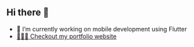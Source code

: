 ## Hi there 👋
- 🔭 I’m currently working on mobile development using Flutter
- [👨🏾‍💻 Checkout my portfolio website](https://marioki.github.io/)


